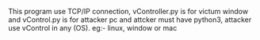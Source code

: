 This program use TCP/IP connection,
vController.py is for victum window and
vControl.py is for attacker pc and attcker must have python3,
attacker use vControl in any (OS). eg:- linux, window or mac
